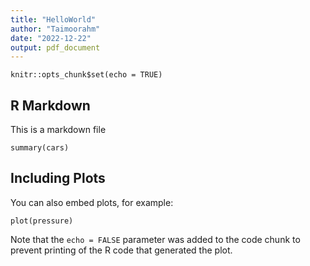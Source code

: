 ```yaml
---
title: "HelloWorld"
author: "Taimoorahm"
date: "2022-12-22"
output: pdf_document
---
```


```{r setup, include=FALSE}
knitr::opts_chunk$set(echo = TRUE)
```

## R Markdown
 This is a markdown file
```{r cars}
summary(cars)
```

## Including Plots

You can also embed plots, for example:

```{r pressure, echo=FALSE}
plot(pressure)
```

Note that the `echo = FALSE` parameter was added to the code chunk to prevent printing of the R code that generated the plot.
